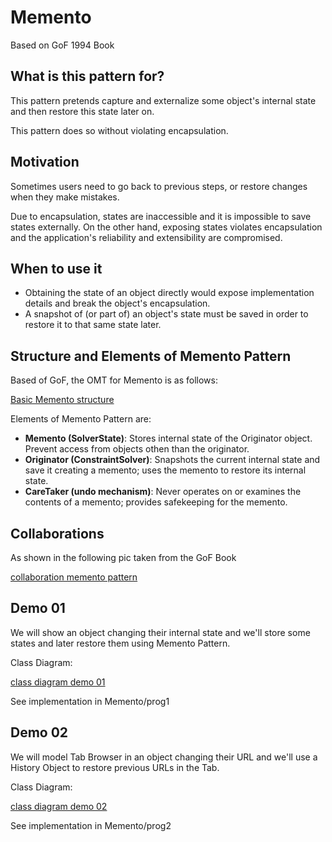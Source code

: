 # Memento
Based on GoF 1994 Book

## What is this pattern for?
This pattern pretends capture and externalize some object's internal state and then restore this state later on.

This pattern does so without violating encapsulation.

## Motivation
Sometimes users need to go back to previous steps, or restore changes when they make mistakes.

Due to encapsulation, states are inaccessible and it is impossible to save states externally. On the other hand, exposing states violates encapsulation and the application's reliability and extensibility are compromised.

## When to use it
* Obtaining the state of an object directly would expose implementation details and break the object's encapsulation.
* A snapshot of (or part of) an object's state must be saved in order to restore it to that same state later.

## Structure and Elements of Memento Pattern
Based of GoF, the OMT for Memento is as follows:

[Basic Memento structure](https://drive.google.com/open?id=1CKT8pAod-xgHBJv72AWZCtkrsNJPrawp)

Elements of Memento Pattern are:
* __Memento (SolverState)__: Stores internal state of the Originator object. Prevent access from objects othen than the originator.
* __Originator (ConstraintSolver)__: Snapshots the current internal state and save it creating a memento; uses the memento to restore its internal state.
* __CareTaker (undo mechanism)__: Never operates on or examines the contents of a memento; provides safekeeping for the memento.

## Collaborations
As shown in the following pic taken from the GoF Book

[collaboration memento pattern](https://drive.google.com/open?id=1_IS63QhQsmshpjcDJWWouvuXUu4L9IZ8)

## Demo 01
We will show an object changing their internal state and we'll store some states and later restore them using Memento Pattern.

Class Diagram:

[class diagram demo 01](https://drive.google.com/open?id=1FBIIjYcTLYFrYk9mgcvNX-9v0rHACfbn)

See implementation in Memento/prog1

## Demo 02
We will model Tab Browser in an object changing their URL and we'll use a History Object to restore previous URLs in the Tab.

Class Diagram:

[class diagram demo 02](https://drive.google.com/open?id=1PAfnrxaIreywi_m23bmb7yxCVaWV70PG)

See implementation in Memento/prog2

